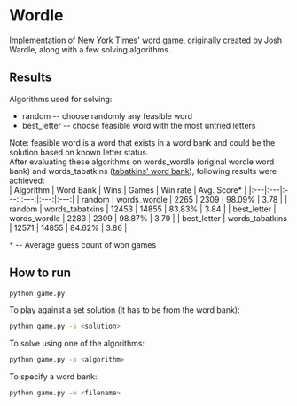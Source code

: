 # Wordle
Implementation of [New York Times' word game](https://www.nytimes.com/games/wordle/index.html), originally created by Josh Wardle, along with a few solving algorithms.

## Results
Algorithms used for solving:  
* random -- choose randomly any feasible word  
* best_letter -- choose feasible word with the most untried letters

Note: feasible word is a word that exists in a word bank and could be the solution based on known letter status.  
After evaluating these algorithms on words_wordle (original wordle word bank) and words_tabatkins ([tabatkins' word bank](https://github.com/tabatkins/wordle-list)), following results were achieved:  
| Algorithm | Word Bank | Wins | Games | Win rate | Avg. Score* |
|:---|:---|:---:|:---:|:---:|:---:|
| random | words_wordle | 2265 | 2309 | 98.09% | 3.78 |
| random | words_tabatkins | 12453 | 14855 | 83.83% | 3.84 |
| best_letter | words_wordle | 2283 | 2309 | 98.87% | 3.79 |
| best_letter | words_tabatkins | 12571 | 14855 | 84.62% | 3.86 |  

\* -- Average guess count of won games  
  
## How to run
```bash
python game.py
```  

To play against a set solution (it has to be from the word bank):
```bash
python game.py -s <solution>
```  

To solve using one of the algorithms:
```bash
python game.py -p <algorithm>
```  

To specify a word bank:
```bash
python game.py -w <filename>
```

